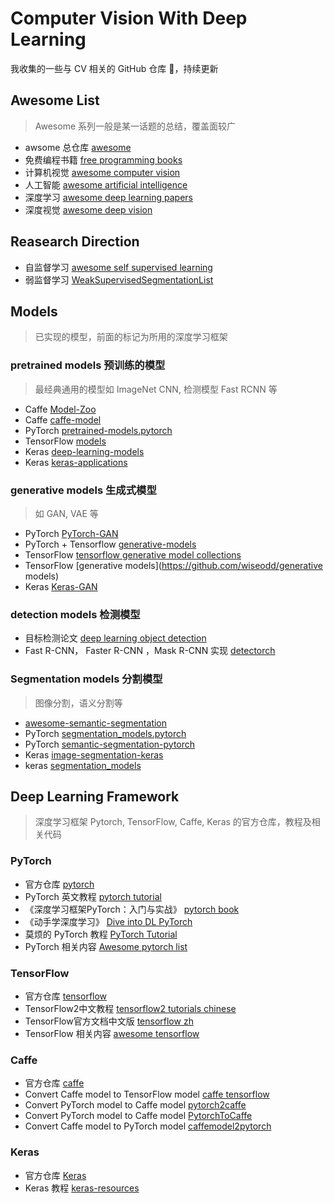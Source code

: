 # Computer Vision With Deep Learning
我收集的一些与 CV 相关的 GitHub 仓库 🕋，持续更新

## Awesome List
> Awesome 系列一般是某一话题的总结，覆盖面较广
- awsome 总仓库 [awesome](https://github.com/sindresorhus/awesome)
- 免费编程书籍 [free programming books](https://github.com/EbookFoundation/free-programming-books)
- 计算机视觉  [awesome computer vision](https://github.com/jbhuang0604/awesome-computer-vision)
- 人工智能 [awesome artificial intelligence](https://github.com/owainlewis/awesome-artificial-intelligence)
- 深度学习 [awesome deep learning papers](https://github.com/terryum/awesome-deep-learning-papers)
- 深度视觉 [awesome deep vision](https://github.com/kjw0612/awesome-deep-vision)

## Reasearch Direction
- 自监督学习 [awesome self supervised learning](https://github.com/jason718/awesome-self-supervised-learning)
- 弱监督学习 [WeakSupervisedSegmentationList](https://github.com/JackieZhangdx/WeakSupervisedSegmentationList)

## Models
> 已实现的模型，前面的标记为所用的深度学习框架
### pretrained models 预训练的模型
> 最经典通用的模型如 ImageNet CNN, 检测模型 Fast RCNN 等
- Caffe  [Model-Zoo](https://github.com/BVLC/caffe/wiki/Model-Zoo)
- Caffe [caffe-model](https://github.com/soeaver/caffe-model)
- PyTorch [pretrained-models.pytorch](https://github.com/Cadene/pretrained-models.pytorch)
- TensorFlow [models](https://github.com/tensorflow/models)
- Keras [deep-learning-models](https://github.com/fchollet/deep-learning-models)
- Keras [keras-applications](https://github.com/keras-team/keras-applications)
### generative models 生成式模型
> 如 GAN, VAE 等
- PyTorch  [PyTorch-GAN](https://github.com/eriklindernoren/PyTorch-GAN)
- PyTorch + Tensorflow [generative-models](https://github.com/wiseodd/generative-models)
- TensorFlow [tensorflow generative model collections](https://github.com/hwalsuklee/tensorflow-generative-model-collections)
- TensorFlow [generative models](https://github.com/wiseodd/generative models)
- Keras [Keras-GAN](https://github.com/eriklindernoren/Keras-GAN)
### detection models 检测模型 
- 目标检测论文 [deep learning object detection](https://github.com/hoya012/deep_learning_object_detection)
- Fast R-CNN， Faster R-CNN ，Mask R-CNN 实现 [detectorch](https://github.com/ignacio-rocco/detectorch)
### Segmentation models 分割模型
> 图像分割，语义分割等
- [awesome-semantic-segmentation](https://github.com/mrgloom/awesome-semantic-segmentation)
- PyTorch [segmentation_models.pytorch](https://github.com/qubvel/segmentation_models.pytorch)
- PyTorch [semantic-segmentation-pytorch](https://github.com/CSAILVision/semantic-segmentation-pytorch)
- Keras [image-segmentation-keras](https://github.com/divamgupta/image-segmentation-keras)
- keras [segmentation_models](https://github.com/qubvel/segmentation_models)

## Deep Learning Framework
> 深度学习框架 Pytorch, TensorFlow, Caffe, Keras 的官方仓库，教程及相关代码
### PyTorch
- 官方仓库 [pytorch](https://github.com/pytorch/pytorch)
- PyTorch 英文教程 [pytorch tutorial](https://github.com/yunjey/pytorch-tutorial)
- 《深度学习框架PyTorch：入门与实战》 [pytorch book](https://github.com/chenyuntc/pytorch-book)
- 《动手学深度学习》 [Dive into DL PyTorch](https://github.com/ShusenTang/Dive-into-DL-PyTorch)
- 莫烦的 PyTorch 教程 [PyTorch Tutorial](https://github.com/MorvanZhou/PyTorch-Tutorial)
- PyTorch 相关内容 [Awesome pytorch list](https://github.com/bharathgs/Awesome-pytorch-list)

### TensorFlow
- 官方仓库 [tensorflow](https://github.com/tensorflow/tensorflow)
- TensorFlow2中文教程 [tensorflow2 tutorials chinese](https://github.com/czy36mengfei/tensorflow2_tutorials_chinese)
- TensorFlow官方文档中文版 [tensorflow zh](https://github.com/jikexueyuanwiki/tensorflow-zh)
- TensorFlow 相关内容 [awesome tensorflow](https://github.com/jtoy/awesome-tensorflow)

### Caffe
- 官方仓库 [caffe](https://github.com/BVLC/caffe)
- Convert Caffe model to TensorFlow model [caffe tensorflow](https://github.com/ethereon/caffe-tensorflow)
- Convert PyTorch model to Caffe model [pytorch2caffe](https://github.com/longcw/pytorch2caffe)
- Convert PyTorch model to Caffe model [PytorchToCaffe](https://github.com/xxradon/PytorchToCaffe)
- Convert Caffe model to PyTorch model [caffemodel2pytorch](https://github.com/vadimkantorov/caffemodel2pytorch)

### Keras
- 官方仓库 [Keras](https://github.com/keras-team/keras)
- Keras 教程 [keras-resources](https://github.com/fchollet/keras-resources)





